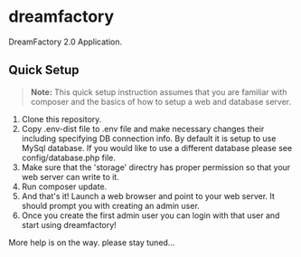 # dreamfactory
DreamFactory 2.0 Application.

## Quick Setup

> **Note:** This quick setup instruction assumes that you are familiar with composer and the basics of how to setup a web and database server.

1. Clone this repository.
2. Copy .env-dist file to .env file and make necessary changes their including specifying DB connection info. By default it is setup to use MySql database. If you would like to use a different database please see config/database.php file.
3. Make sure that the 'storage' directry has proper permission so that your web server can write to it. 
4. Run composer update.
5. And that's it! Launch a web browser and point to your web server. It should prompt you with creating an admin user. 
6. Once you create the first admin user you can login with that user and start using dreamfactory!


More help is on the way. please stay tuned...
